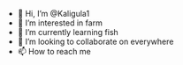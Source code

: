 - 👋 Hi, I’m @Kaligula1
- 👀 I’m interested in farm
- 🌱 I’m currently learning fish
- 💞️ I’m looking to collaborate on everywhere 
- 📫 How to reach me 

<!---
Kaligula1/Kaligula1 is a ✨ special ✨ repository because its `README.md` (this file) appears on your GitHub profile.
You can click the Preview link to take a look at your changes.
--->
